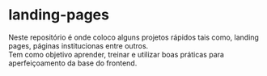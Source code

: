# landing-pages

<p>
  Neste repositório é onde coloco alguns projetos rápidos tais como, landing pages, páginas institucionas entre outros.</br>
  Tem como objetivo aprender, treinar e utilizar boas práticas para aperfeiçoamento da base do frontend.
</p>
